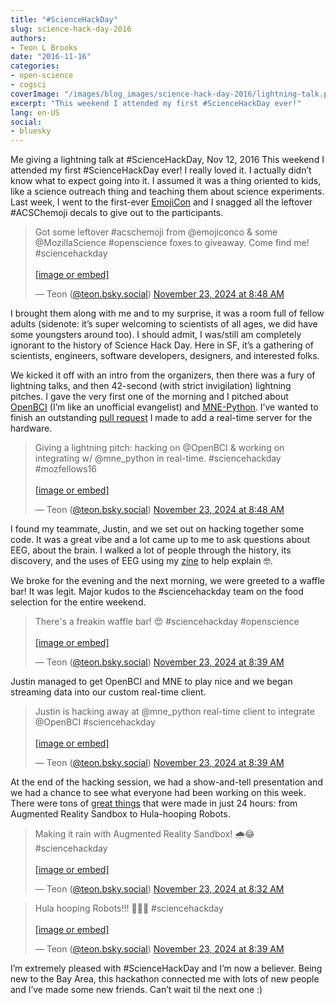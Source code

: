 ```yaml
---
title: "#ScienceHackDay"
slug: science-hack-day-2016
authors:
- Teon L Brooks
date: "2016-11-16"
categories:
- open-science
- cogsci
coverImage: "/images/blog_images/science-hack-day-2016/lightning-talk.png"
excerpt: "This weekend I attended my first #ScienceHackDay ever!"
lang: en-US
social:
- bluesky
---
```

Me giving a lightning talk at #ScienceHackDay, Nov 12, 2016
This weekend I attended my first #ScienceHackDay ever! I really loved it. I actually didn’t know what to expect going into it. I assumed it was a thing oriented to kids, like a science outreach thing and teaching them about science experiments. Last week, I went to the first-ever [EmojiCon](http://2016.emojicon.co/) and I snagged all the leftover #ACSChemoji decals to give out to the participants.

<blockquote class="bluesky-embed" data-bluesky-uri="at://did:plc:yl7wcldipsfnjdww2jg5mnrv/app.bsky.feed.post/3lbmn25s6px2s" data-bluesky-cid="bafyreibj3sthddewwo72lcpx4sl7swsyw2agpttjeerh3iz4vc45gykaby"><p lang="">Got some leftover #acschemoji from @emojiconco &amp; some @MozillaScience #openscience foxes to giveaway. Come find me! #sciencehackday<br><br><a href="https://bsky.app/profile/did:plc:yl7wcldipsfnjdww2jg5mnrv/post/3lbmn25s6px2s?ref_src=embed">[image or embed]</a></p>&mdash; Teon (<a href="https://bsky.app/profile/did:plc:yl7wcldipsfnjdww2jg5mnrv?ref_src=embed">@teon.bsky.social</a>) <a href="https://bsky.app/profile/did:plc:yl7wcldipsfnjdww2jg5mnrv/post/3lbmn25s6px2s?ref_src=embed">November 23, 2024 at 8:48 AM</a></blockquote>

I brought them along with me and to my surprise, it was a room full of fellow adults (sidenote: it’s super welcoming to scientists of all ages, we did have some youngsters around too). I should admit, I was/still am completely ignorant to the history of Science Hack Day. Here in SF, it’s a gathering of scientists, engineers, software developers, designers, and interested folks.

We kicked it off with an intro from the organizers, then there was a fury of lightning talks, and then 42-second (with strict invigilation) lightning pitches. I gave the very first one of the morning and I pitched about [OpenBCI](http://openbci.com/) (I’m like an unofficial evangelist) and [MNE-Python](https://mne.tools/). I’ve wanted to finish an outstanding [pull request](https://github.com/mne-tools/mne-python/pull/2671/) I made to add a real-time server for the hardware.

<blockquote class="bluesky-embed" data-bluesky-uri="at://did:plc:yl7wcldipsfnjdww2jg5mnrv/app.bsky.feed.post/3lbmn26sxxl22" data-bluesky-cid="bafyreifidrdcumlk7deabvpdjd3bpjogfv3txuos3qs5nczjswg2lny7dm"><p lang="">Giving a lightning pitch: hacking on @OpenBCI &amp; working on integrating w/ @mne_python in real-time. #sciencehackday #mozfellows16<br><br><a href="https://bsky.app/profile/did:plc:yl7wcldipsfnjdww2jg5mnrv/post/3lbmn26sxxl22?ref_src=embed">[image or embed]</a></p>&mdash; Teon (<a href="https://bsky.app/profile/did:plc:yl7wcldipsfnjdww2jg5mnrv?ref_src=embed">@teon.bsky.social</a>) <a href="https://bsky.app/profile/did:plc:yl7wcldipsfnjdww2jg5mnrv/post/3lbmn26sxxl22?ref_src=embed">November 23, 2024 at 8:48 AM</a></blockquote>

I found my teammate, Justin, and we set out on hacking together some code. It was a great vibe and a lot came up to me to ask questions about EEG, about the brain. I walked a lot of people through the history, its discovery, and the uses of EEG using my [zine](https://github.com/teonbrooks/fellows-class-2016/blob/master/teon/zine/teon_zine.pdf) to help explain 🤓.

We broke for the evening and the next morning, we were greeted to a waffle bar! It was legit. Major kudos to the #sciencehackday team on the food selection for the entire weekend.

<blockquote class="bluesky-embed" data-bluesky-uri="at://did:plc:yl7wcldipsfnjdww2jg5mnrv/app.bsky.feed.post/3lbmmlazozp2r" data-bluesky-cid="bafyreiaomcs7rkmjprger37nc5nwpgmb5dexceqzeiv5rdplw6xaajrovq"><p lang="">There&#x27;s a freakin waffle bar! 😍 #sciencehackday #openscience<br><br><a href="https://bsky.app/profile/did:plc:yl7wcldipsfnjdww2jg5mnrv/post/3lbmmlazozp2r?ref_src=embed">[image or embed]</a></p>&mdash; Teon (<a href="https://bsky.app/profile/did:plc:yl7wcldipsfnjdww2jg5mnrv?ref_src=embed">@teon.bsky.social</a>) <a href="https://bsky.app/profile/did:plc:yl7wcldipsfnjdww2jg5mnrv/post/3lbmmlazozp2r?ref_src=embed">November 23, 2024 at 8:39 AM</a></blockquote>

Justin managed to get OpenBCI and MNE to play nice and we began streaming data into our custom real-time client.

<blockquote class="bluesky-embed" data-bluesky-uri="at://did:plc:yl7wcldipsfnjdww2jg5mnrv/app.bsky.feed.post/3lbmmkpeagg2o" data-bluesky-cid="bafyreiarsez55bn3qybgsgmglp4iybrbt2kicmpbw3v4us35epblanz7cm"><p lang="">Justin is hacking away at @mne_python real-time client to integrate @OpenBCI #sciencehackday<br><br><a href="https://bsky.app/profile/did:plc:yl7wcldipsfnjdww2jg5mnrv/post/3lbmmkpeagg2o?ref_src=embed">[image or embed]</a></p>&mdash; Teon (<a href="https://bsky.app/profile/did:plc:yl7wcldipsfnjdww2jg5mnrv?ref_src=embed">@teon.bsky.social</a>) <a href="https://bsky.app/profile/did:plc:yl7wcldipsfnjdww2jg5mnrv/post/3lbmmkpeagg2o?ref_src=embed">November 23, 2024 at 8:39 AM</a></blockquote>

At the end of the hacking session, we had a show-and-tell presentation and we had a chance to see what everyone had been working on this week. There were tons of [great things](http://sf.sciencehackday.org/hacks-2016/) that were made in just 24 hours: from Augmented Reality Sandbox to Hula-hooping Robots.

<blockquote class="bluesky-embed" data-bluesky-uri="at://did:plc:yl7wcldipsfnjdww2jg5mnrv/app.bsky.feed.post/3lbmm5eewpn2r" data-bluesky-cid="bafyreiaw3vbm5ylafnw4qfuhyvd7tu5yqvm6rrniewxhycyrzdt3yqbmw4"><p lang="">Making it rain with Augmented Reality Sandbox! 🌧😂 #sciencehackday<br><br><a href="https://bsky.app/profile/did:plc:yl7wcldipsfnjdww2jg5mnrv/post/3lbmm5eewpn2r?ref_src=embed">[image or embed]</a></p>&mdash; Teon (<a href="https://bsky.app/profile/did:plc:yl7wcldipsfnjdww2jg5mnrv?ref_src=embed">@teon.bsky.social</a>) <a href="https://bsky.app/profile/did:plc:yl7wcldipsfnjdww2jg5mnrv/post/3lbmm5eewpn2r?ref_src=embed">November 23, 2024 at 8:32 AM</a></blockquote>

<blockquote class="bluesky-embed" data-bluesky-uri="at://did:plc:yl7wcldipsfnjdww2jg5mnrv/app.bsky.feed.post/3lbmmky7iuw2o" data-bluesky-cid="bafyreibz5qbcooehanqjdq5eckurtlf2kn76xqutduc4xisrxsezo3kt44"><p lang="">Hula hooping Robots!!! 🤖🤖🤖 #sciencehackday<br><br><a href="https://bsky.app/profile/did:plc:yl7wcldipsfnjdww2jg5mnrv/post/3lbmmky7iuw2o?ref_src=embed">[image or embed]</a></p>&mdash; Teon (<a href="https://bsky.app/profile/did:plc:yl7wcldipsfnjdww2jg5mnrv?ref_src=embed">@teon.bsky.social</a>) <a href="https://bsky.app/profile/did:plc:yl7wcldipsfnjdww2jg5mnrv/post/3lbmmky7iuw2o?ref_src=embed">November 23, 2024 at 8:39 AM</a></blockquote>

I’m extremely pleased with #ScienceHackDay and I’m now a believer. Being new to the Bay Area, this hackathon connected me with lots of new people and I’ve made some new friends. Can’t wait til the next one :)
